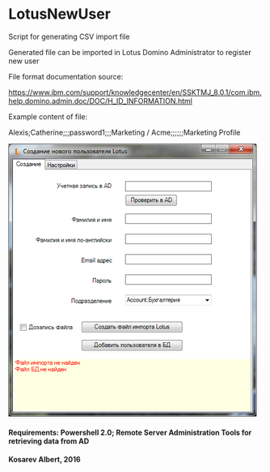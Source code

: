 # LotusNewUser

Script for generating CSV import file

Generated file can be imported in Lotus Domino Administrator to register new user 

File format documentation source:

https://www.ibm.com/support/knowledgecenter/en/SSKTMJ_8.0.1/com.ibm.help.domino.admin.doc/DOC/H_ID_INFORMATION.html

Example content of file: 

Alexis;Catherine;;;password1;;;Marketing / Acme;;;;;;Marketing Profile 


![Main Window](./../_images/lotusnewuser.png "LotusNewUser: Main Window")

#### Requirements: Powershell 2.0; Remote Server Administration Tools for retrieving data from AD 
#### Kosarev Albert, 2016
